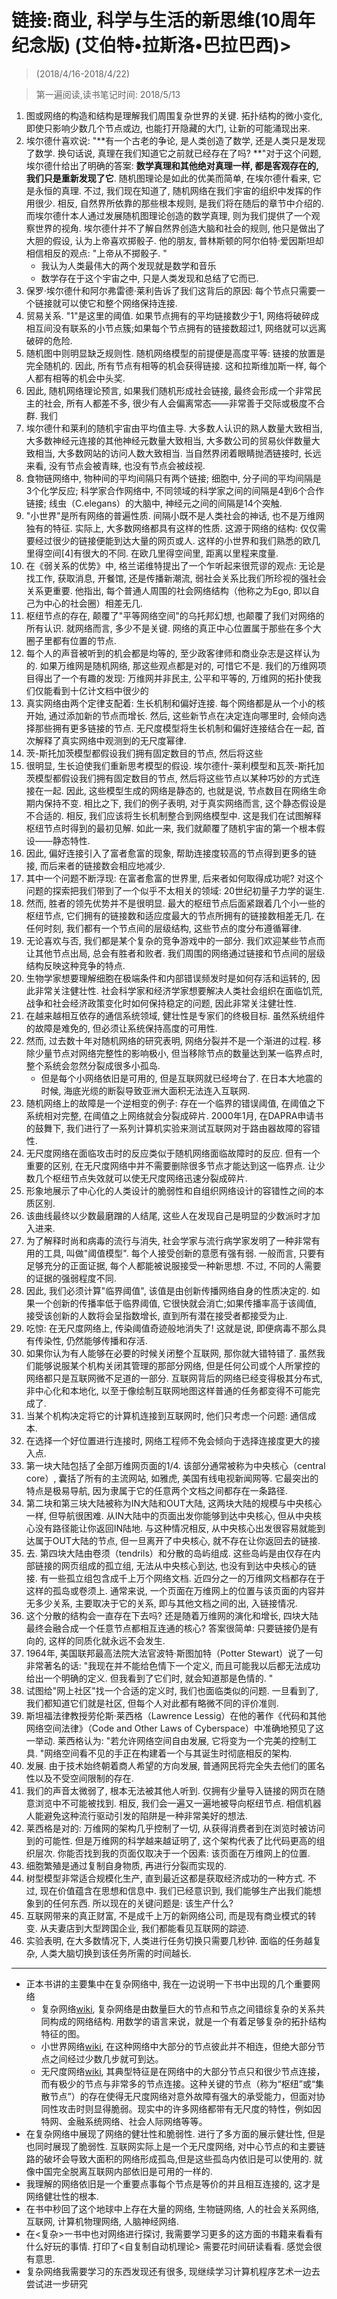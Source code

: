 # 链接:商业, 科学与生活的新思维(10周年纪念版) (艾伯特•拉斯洛•巴拉巴西)>

> (2018/4/16-2018/4/22)

> 第一遍阅读,读书笔记时间: 2018/5/13


1. 图或网络的构造和结构是理解我们周围复杂世界的关键. 拓扑结构的微小变化, 即使只影响少数几个节点或边, 也能打开隐藏的大门, 让新的可能涌现出来. 
2. 埃尔德什喜欢说: "**有一个古老的争论, 是人类创造了数学, 还是人类只是发现了数学. 换句话说, 真理在我们知道它之前就已经存在了吗? **"对于这个问题, 埃尔德什给出了明确的答案: **数学真理和其他绝对真理一样, 都是客观存在的, 我们只是重新发现了它**. 随机图理论是如此的优美而简单, 在埃尔德什看来, 它是永恒的真理. 不过, 我们现在知道了, 随机网络在我们宇宙的组织中发挥的作用很少. 相反, 自然界所依靠的那些根本规则, 是我们将在随后的章节中介绍的. 而埃尔德什本人通过发展随机图理论创造的数学真理, 则为我们提供了一个观察世界的视角. 埃尔德什并不了解自然界创造大脑和社会的规则, 他只是做出了大胆的假设, 认为上帝喜欢掷骰子. 他的朋友, 普林斯顿的阿尔伯特·爱因斯坦却相信相反的观点: "上帝从不掷骰子. "
    * 我认为人类最伟大的两个发现就是数学和音乐
    * 数学存在于这个宇宙之中, 只是人类发现和总结了它而已.
3. 保罗·埃尔德什和阿尔弗雷德·莱利告诉了我们这背后的原因: 每个节点只需要一个链接就可以使它和整个网络保持连接. 
4. 贸易关系. "1"是这里的阈值. 如果节点拥有的平均链接数少于1, 网络将破碎成相互间没有联系的小节点簇;如果每个节点拥有的链接数超过1, 网络就可以远离破碎的危险. 
5. 随机图中则明显缺乏规则性. 随机网络模型的前提便是高度平等: 链接的放置是完全随机的. 因此, 所有节点有相等的机会获得链接. 这和拉斯维加斯一样, 每个人都有相等的机会中头奖. 
6. 因此, 随机网络理论预言, 如果我们随机形成社会链接, 最终会形成一个非常民主的社会, 所有人都差不多, 很少有人会偏离常态——非常善于交际或极度不合群. 我们
7. 埃尔德什和莱利的随机宇宙由平均值主导. 大多数人认识的熟人数量大致相当, 大多数神经元连接的其他神经元数量大致相当, 大多数公司的贸易伙伴数量大致相当, 大多数网站的访问人数大致相当. 当自然界闭着眼睛抛洒链接时, 长远来看, 没有节点会被青睐, 也没有节点会被歧视. 
8. 食物链网络中, 物种间的平均间隔只有两个链接; 细胞中, 分子间的平均间隔是3个化学反应; 科学家合作网络中, 不同领域的科学家之间的间隔是4到6个合作链接; 线虫（C.elegans）的大脑中, 神经元之间的间隔是14个突触. 
9. "小世界"是所有网络的普遍性质. 间隔小既不是人类社会的神话, 也不是万维网独有的特征. 实际上, 大多数网络都具有这样的性质. 这源于网络的结构: 仅仅需要经过很少的链接便能到达大量的网页或人. 这样的小世界和我们熟悉的欧几里得空间[4]有很大的不同. 在欧几里得空间里, 距离以里程来度量. 
10. 在《弱关系的优势》中, 格兰诺维特提出了一个乍听起来很荒谬的观点: 无论是找工作, 获取消息, 开餐馆, 还是传播新潮流, 弱社会关系比我们所珍视的强社会关系更重要. 他指出, 每个普通人周围的社会网络结构（他称之为Ego, 即以自己为中心的社会圈）相差无几. 
11. 枢纽节点的存在, 颠覆了"平等网络空间"的乌托邦幻想, 也颠覆了我们对网络的所有认识. 就网络而言, 多少不是关键. 网络的真正中心位置属于那些在多个大圈子里都有位置的节点. 
12. 每个人的声音被听到的机会都是均等的, 至少政客律师和商业杂志是这样认为的. 如果万维网是随机网络, 那这些观点都是对的, 可惜它不是. 我们的万维网项目得出了一个有趣的发现: 万维网并非民主, 公平和平等的, 万维网的拓扑使我们仅能看到十亿计文档中很少的
13. 真实网络由两个定律支配着: 生长机制和偏好连接. 每个网络都是从一个小的核开始, 通过添加新的节点而增长. 然后, 这些新节点在决定连向哪里时, 会倾向选择那些拥有更多链接的节点. 无尺度模型将生长机制和偏好连接结合在一起, 首次解释了真实网络中观测到的无尺度幂律. 
14. 茨-斯托加茨模型都假设我们拥有固定数目的节点, 然后将这些
15. 很明显, 生长迫使我们重新思考模型的假设. 埃尔德什-莱利模型和瓦茨-斯托加茨模型都假设我们拥有固定数目的节点, 然后将这些节点以某种巧妙的方式连接在一起. 因此, 这些模型生成的网络是静态的, 也就是说, 节点数目在网络生命期内保持不变. 相比之下, 我们的例子表明, 对于真实网络而言, 这个静态假设是不合适的. 相反, 我们应该将生长机制整合到网络模型中. 这是我们在试图解释枢纽节点时得到的最初见解. 如此一来, 我们就颠覆了随机宇宙的第一个根本假设——静态特性. 
16. 因此, 偏好连接引入了富者愈富的现象, 帮助连接度较高的节点得到更多的链接, 而后来者的链接数会相应地减少. 
17. 其中一个问题不断浮现: 在富者愈富的世界里, 后来者如何取得成功呢? 对这个问题的探索把我们带到了一个似乎不太相关的领域: 20世纪初量子力学的诞生. 
18. 然而, 胜者的领先优势并不是很明显. 最大的枢纽节点后面紧跟着几个小一些的枢纽节点, 它们拥有的链接数和适应度最大的节点所拥有的链接数相差无几. 在任何时刻, 我们都有一个节点间的层级结构, 这些节点的度分布遵循幂律. 
19. 无论喜欢与否, 我们都是某个复杂的竞争游戏中的一部分. 我们欢迎某些节点而让其他节点出局, 总会有胜者和败者. 我们周围的网络通过链接和节点间的层级结构反映这种竞争的特点. 
20. 生物学家想要理解细胞在极端条件和内部错误频发时是如何存活和运转的, 因此非常关注健壮性. 社会科学家和经济学家想要解决人类社会组织在面临饥荒, 战争和社会经济政策变化时如何保持稳定的问题, 因此非常关注健壮性. 
21. 在越来越相互依存的通信系统领域, 健壮性是专家们的终极目标. 虽然系统组件的故障是难免的, 但必须让系统保持高度的可用性. 
22. 然而, 过去数十年对随机网络的研究表明, 网络分裂并不是一个渐进的过程. 移除少量节点对网络完整性的影响极小, 但当移除节点的数量达到某一临界点时, 整个系统会忽然分裂成很多小孤岛. 
    * 但是每个小网络依旧是可用的, 但是互联网就已经垮台了. 在日本大地震的时候, 海底光缆的断裂导致亚洲大面积无法连入互联网.
23. 随机网络上的故障是一个逆相变的例子: 存在一个临界的错误阈值, 在阈值之下系统相对完整, 在阈值之上网络就会分裂成碎片.  2000年1月, 在DAPRA申请书的鼓舞下, 我们进行了一系列计算机实验来测试互联网对于路由器故障的容错性. 
24. 无尺度网络在面临攻击时的反应类似于随机网络面临故障时的反应. 但有一个重要的区别, 在无尺度网络中并不需要删除很多节点才能达到这一临界点. 让少数几个枢纽节点失效就可以使无尺度网络迅速分裂成碎片. 
25. 形象地展示了中心化的人类设计的脆弱性和自组织网络设计的容错性之间的本质区别. 
26. 该曲线最终以少数最磨蹭的人结尾, 这些人在发现自己是明显的少数派时才加入进来. 
27. 为了解释时尚和病毒的流行与消失, 社会学家与流行病学家发明了一种非常有用的工具, 叫做"阈值模型". 每个人接受创新的意愿有强有弱. 一般而言, 只要有足够充分的正面证据, 每个人都能被说服接受一种新思想. 不过, 不同的人需要的证据的强弱程度不同. 
28. 因此, 我们必须计算"临界阈值", 该值是由创新传播网络自身的性质决定的. 如果一个创新的传播率低于临界阈值, 它很快就会消亡;如果传播率高于该阈值, 接受该创新的人数将会呈指数增长, 直到所有潜在接受者都接受为止. 
29. 吃惊: 在无尺度网络上, 传染阈值奇迹般地消失了! 这就是说, 即便病毒不那么具有传染性, 仍然能够传播和存活. 
30. 如果你认为有人能够在必要的时候关闭整个互联网, 那你就大错特错了. 虽然我们能够说服某个机构关闭其管理的那部分网络, 但是任何公司或个人所掌控的网络都只是互联网微不足道的一部分. 互联网背后的网络已经变得极其分布式, 非中心化和本地化, 以至于像绘制互联网地图这样普通的任务都变得不可能完成了. 
31. 当某个机构决定将它的计算机连接到互联网时, 他们只考虑一个问题: 通信成本. 
32. 在选择一个好位置进行连接时, 网络工程师不免会倾向于选择连接度更大的接入点. 
33. 第一块大陆包括了全部万维网页面的1/4. 该部分通常被称为中央核心（central core）, 囊括了所有的主流网站, 如雅虎, 美国有线电视新闻网等. 它最突出的特点是极易导航, 因为隶属于它的任意两个文档之间都存在一条路径. 
34. 第二块和第三块大陆被称为IN大陆和OUT大陆, 这两块大陆的规模与中央核心一样, 但导航很困难. 从IN大陆中的页面出发你能够到达中央核心, 但从中央核心没有路径能让你返回IN陆地. 与这种情况相反, 从中央核心出发很容易就能到达属于OUT大陆的节点, 但一旦离开了中央核心, 就不存在让你返回去的链接. 
35. 去. 第四块大陆由卷须（tendrils）和分散的岛屿组成. 这些岛屿是由仅存在内部链接的网页组成的孤立组, 无法从中央核心到达, 也没有到达中央核心的链接. 有一些孤立组包含成千上万个网络文档. 近四分之一的万维网文档都存在于这样的孤岛或卷须上. 通常来说, 一个页面在万维网上的位置与该页面的内容并无多少关系, 主要取决于它的关系, 即与其他文档之间的出, 入链接情况. 
36. 这个分散的结构会一直存在下去吗? 还是随着万维网的演化和增长, 四块大陆最终会融合成一个任意节点都相互连通的核心? 答案很简单: 只要链接仍是有向的, 这样的同质化就永远不会发生. 
37. 1964年, 美国联邦最高法院大法官波特·斯图加特（Potter Stewart）说了一句非常著名的话: "我现在并不能给色情下一个定义, 而且可能我以后都无法成功给出一个明确的定义. 但我看到了它们时, 就会知道那是色情的. "
38. 试图给"网上社区"找一个合适的定义时, 我们也面临类似的问题. 一旦看到了, 我们都知道它们就是社区, 但每个人对此都有略微不同的评价准则. 
39. 斯坦福法律教授劳伦斯·莱西格（Lawrence Lessig）在他的著作《代码和其他网络空间法律》（Code and Other Laws of Cyberspace）中准确地预见了这一举动. 莱西格认为: "若允许网络空间自由发展, 它将变为一个完美的控制工具. "网络空间看不见的手正在构建着一个与其诞生时彻底相反的架构. 
40. 发展. 由于技术始终朝着商人希望的方向发展, 普通网民将完全失去他们的匿名性以及不受空间限制的存在. 
41. 我们的声音太微弱了, 根本无法被其他人听到. 仅拥有少量导入链接的网页在随意浏览中不可能被找到. 相反, 我们会一遍又一遍地被导向枢纽节点. 相信机器人能避免这种流行驱动引发的陷阱是一种非常美好的想法. 
42. 莱西格是对的: 万维网的架构几乎控制了一切, 从获得消费者到在浏览时被访问到的可能性. 但是万维网的科学越来越证明了, 这个架构代表了比代码更高的组织层次. 你能否找到我的页面仅取决于一个因素: 该页面在万维网上的位置. 
43. 细胞繁殖是通过复制自身物质, 再进行分裂而实现的. 
44. 树型模型非常适合规模化生产, 直到最近这都是获取经济成功的一种方式. 不过, 现在价值蕴含在思想和信息中. 我们已经意识到, 我们能够生产出我们能想象到的任何东西. 所以现在的关键问题是: 该生产什么? 
45. 互联网带来的真正财富, 不是成千上万的新网络公司, 而是现有商业模式的转变. 从夫妻店到大型跨国企业, 我们都能看见互联网的踪迹. 
46. 实验表明, 在大多数情况下, 人类进行任务切换只需要几秒钟. 面临的任务越复杂, 人类大脑切换到该任务所需的时间越长. 

----

* 正本书讲的主要集中在复杂网络中, 我在一边说明一下书中出现的几个重要网络
    * 复杂网络[wiki](https://zh.wikipedia.org/wiki/%E5%A4%8D%E6%9D%82%E7%BD%91%E7%BB%9C), 复杂网络是由数量巨大的节点和节点之间错综复杂的关系共同构成的网络结构. 用数学的语言来说，就是一个有着足够复杂的拓扑结构特征的图。
    * 小世界网络[wiki](https://zh.wikipedia.org/zh-hans/%E5%B0%8F%E4%B8%96%E7%95%8C%E7%B6%B2%E8%B7%AF), 在这种网络中大部分的节点彼此并不相连，但绝大部分节点之间经过少数几步就可到达。
    * 无尺度网络[wiki](https://zh.wikipedia.org/wiki/%E6%97%A0%E5%B0%BA%E5%BA%A6%E7%BD%91%E7%BB%9C), 其典型特征是在网络中的大部分节点只和很少节点连接，而有极少的节点与非常多的节点连接。这种关键的节点（称为“枢纽”或“集散节点”）的存在使得无尺度网络对意外故障有强大的承受能力，但面对协同性攻击时则显得脆弱。现实中的许多网络都带有无尺度的特性，例如因特网、金融系统网络、社会人际网络等等。
* 在复杂网络中展现了网络的健壮性和脆弱性. 进行了多方面的展示健壮性, 但是也同时展现了脆弱性. 互联网实际上是一个无尺度网络, 对中心节点的和主要链路的破坏会导致大面积的网络形成孤岛,但是这些孤岛内依旧是可以使用的. 就像中国完全脱离互联网内部依旧是可用的一样的.
* 我理解的网络依旧是一个重要点事每个节点是等价的并且相互连接的, 这才是网络健壮性的根本. 
* 在书中秒回了这个地球中上存在大量的网络, 生物链网络, 人的社会关系网络, 互联网, 计算机物理网络, 人脑神经网络. 
* 在<复杂>一书中也对网络进行探讨, 我需要学习更多的这方面的书籍来看看有什么好玩的事情. 打印了<自复制自动机理论> 需要花时间研读看看. 感觉会很有意思.
* 复杂网络我需要学习的东西发现还有很多, 现继续学习计算机程序艺术一边去尝试进一步研究
